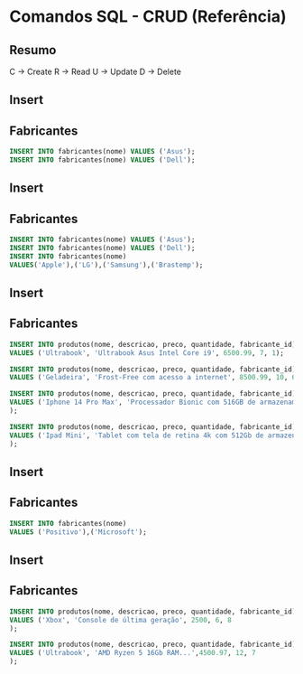 # Comandos SQL - CRUD (Referência)

## Resumo 
C -> Create
R -> Read
U -> Update 
D -> Delete

<!--  -->

## Insert
## Fabricantes

```sql
INSERT INTO fabricantes(nome) VALUES ('Asus');
INSERT INTO fabricantes(nome) VALUES ('Dell');

```

<!--  -->
## Insert
## Fabricantes

```sql
INSERT INTO fabricantes(nome) VALUES ('Asus');
INSERT INTO fabricantes(nome) VALUES ('Dell');
INSERT INTO fabricantes(nome)
VALUES('Apple'),('LG'),('Samsung'),('Brastemp');

```

<!--  -->
## Insert
## Fabricantes

```sql
INSERT INTO produtos(nome, descricao, preco, quantidade, fabricante_id)
VALUES ('Ultrabook', 'Ultrabook Asus Intel Core i9', 6500.99, 7, 1);

INSERT INTO produtos(nome, descricao, preco, quantidade, fabricante_id)
VALUES ('Geladeira', 'Frost-Free com acesso a internet', 8500.99, 10, 6);

INSERT INTO produtos(nome, descricao, preco, quantidade, fabricante_id)
VALUES ('Iphone 14 Pro Max', 'Processador Bionic com 516GB de armazenamento', 9999.97, 3, 3
);

INSERT INTO produtos(nome, descricao, preco, quantidade, fabricante_id)
VALUES ('Ipad Mini', 'Tablet com tela de retina 4k com 512Gb de armazenmento', 5000, 8, 3
);

```

<!--  -->

## Insert
## Fabricantes

```sql
INSERT INTO fabricantes(nome) 
VALUES ('Positivo'),('Microsoft');

```
<!--  -->

## Insert
## Fabricantes

```sql
INSERT INTO produtos(nome, descricao, preco, quantidade, fabricante_id)
VALUES ('Xbox', 'Console de última geração', 2500, 6, 8
);

INSERT INTO produtos(nome, descricao, preco, quantidade, fabricante_id)
VALUES ('Ultrabook', 'AMD Ryzen 5 16Gb RAM...',4500.97, 12, 7
);

```